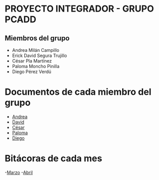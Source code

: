 # PROYECTO INTEGRADOR - GRUPO PCADD

## Miembros del grupo
- Andrea Milán Campillo
- Erick David Segura Trujillo
- César Pla Martínez
- Paloma Moncho Pinilla
- Diego Pérez Verdú 

# Documentos de cada miembro del grupo
- [Andrea](https://github.com/PCADD/proyecto-integrador/blob/main/andrea-milan.md)
- [David](https://github.com/PCADD/proyecto-integrador/blob/main/david-segura)
- [César](https://github.com/PCADD/proyecto-integrador/blob/main/cesar-pla.md)
- [Paloma](https://github.com/PCADD/proyecto-integrador/blob/main/paloma-moncho.md)
- [Diego](https://github.com/PCADD/proyecto-integrador/blob/main/Diego-P%C3%A9rez.md)

# Bitácoras de cada mes
-[Marzo](https://github.com/PCADD/proyecto-integrador/blob/main/bitacora-marzo.md)
-[Abril](https://github.com/PCADD/proyecto-integrador/blob/main/bitacora-abril.md)
